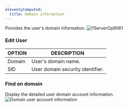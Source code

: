 ```yaml
---
eleventyComputed:
  title: Domain information
---
```

Provides the user's domain information.
![!!ServerOp8061](https://cdnweb.devolutions.net/docs/en/server/ServerOp8061.png)

### Edit User
| OPTION | DESCRIPTION                      |
|--------|----------------------------------|
| Domain | User's domain name.              |
| SID    | User domain security identifier. |

### Find on domain
Display the detailed user domain account information.
![Domain user account information](https://cdnweb.devolutions.net/docs/en/server/ServerOp8007.png)

